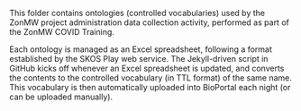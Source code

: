 This folder contains ontologies (controlled vocabularies) used by the ZonMW project administration data collection activity, performed as part of the ZonMW COVID Training.

Each ontology is managed as an Excel spreadsheet, following a format established by the SKOS Play web service. 
The Jekyll-driven script in GitHub kicks off whenever an Excel spreadsheet is updated, and converts the contents to the controlled vocabulary (in TTL format) of the same name.
This vocabulary is then automatically uploaded into BioPortal each night (or can be uploaded manually).
